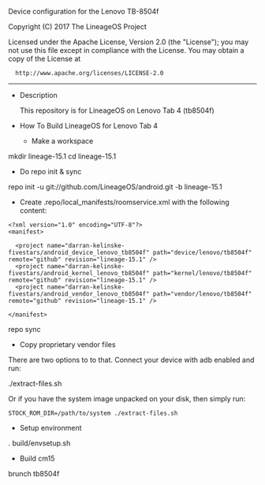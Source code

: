 Device configuration for the Lenovo TB-8504f

Copyright (C) 2017 The LineageOS Project

 Licensed under the Apache License, Version 2.0 (the "License");
 you may not use this file except in compliance with the License.
 You may obtain a copy of the License at

      http://www.apache.org/licenses/LICENSE-2.0

------------------------------------------------------------------

* Description

  This repository is for LineageOS on Lenovo Tab 4 (tb8504f)

* How To Build LineageOS for Lenovo Tab 4 

  - Make a workspace

mkdir lineage-15.1
cd lineage-15.1

  - Do repo init & sync

repo init -u git://github.com/LineageOS/android.git -b lineage-15.1

  - Create .repo/local_manifests/roomservice.xml with the following content:

```
<?xml version="1.0" encoding="UTF-8"?>
<manifest>

  <project name="darran-kelinske-fivestars/android_device_lenovo_tb8504f" path="device/lenovo/tb8504f" remote="github" revision="lineage-15.1" />
  <project name="darran-kelinske-fivestars/android_kernel_lenovo_tb8504f" path="kernel/lenovo/tb8504f" remote="github" revision="lineage-15.1" />
  <project name="darran-kelinske-fivestars/android_vendor_lenovo_tb8504f" path="vendor/lenovo/tb8504f" remote="github" revision="lineage-15.1" />

</manifest>
```

repo sync

  - Copy proprietary vendor files

  There are two options to to that. Connect your device with adb enabled and run:

./extract-files.sh

  Or if you have the system image unpacked on your disk, then simply run:

    STOCK_ROM_DIR=/path/to/system ./extract-files.sh

  - Setup environment

. build/envsetup.sh

  - Build cm15

brunch tb8504f

